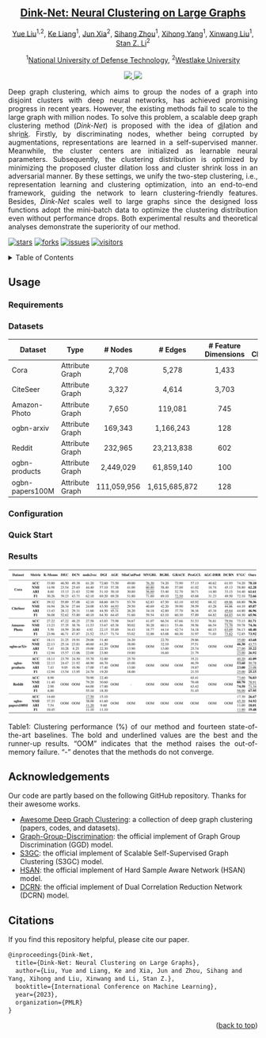 


<div align="center">

<h2><a href="https://arxiv.org/pdf/2305.18405.pdf">Dink-Net: Neural Clustering on Large Graphs</a></h2>

[Yue Liu](https://yueliu1999.github.io/)<sup>1,2</sup>, [Ke Liang](https://liangke23.github.io/)<sup>1</sup>,  [Jun Xia](https://junxia97.github.io/)<sup>2</sup>, [Sihang Zhou](https://scholar.google.com/citations?user=p9Se8kYAAAAJ&hl=zh-CN&oi=ao/)<sup>1</sup>, [Xihong Yang](https://xihongyang1999.github.io/)<sup>1</sup>, [Xinwang Liu](https://xinwangliu.github.io/)<sup>1</sup>, [Stan Z. Li](https://scholar.google.com/citations?user=Y-nyLGIAAAAJ&hl=zh-CN&oi=ao)<sup>2</sup>

<sup>1</sup>[National University of Defense Technology](https://english.nudt.edu.cn/), <sup>2</sup>[Westlake University](https://westlake.edu.cn/)


</div>




<p align="center">  <a href="https://pytorch.org/" alt="PyTorch">
<img src="https://img.shields.io/badge/PyTorch-%23EE4C2C.svg?e&logo=PyTorch&logoColor=white" />  </a> <a href="https://icml.cc/Conferences/2023" alt="Conference"> <img src="https://img.shields.io/badge/ICML'23-brightgreen" /> </a>
</p>

<p style="text-align:justify; text-justify:inter-ideograph;">
Deep graph clustering, which aims to group the nodes of a graph into disjoint clusters with deep neural networks, has achieved promising progress in recent years. However, the existing methods fail to scale to the large graph with million nodes. To solve this problem, a scalable deep graph clustering method (<i>Dink-Net</i>) is proposed with the idea of <u>di</u>lation and shri<u>nk</u>. Firstly, by discriminating nodes, whether being corrupted by augmentations, representations are learned in a self-supervised manner. Meanwhile, the cluster centers are initialized as learnable neural parameters. Subsequently, the clustering distribution is optimized by minimizing the proposed cluster dilation loss and cluster shrink loss in an adversarial manner. By these settings, we unify the two-step clustering, i.e., representation learning and clustering optimization, into an end-to-end framework, guiding the network to learn clustering-friendly features. Besides, <i>Dink-Net</i> scales well to large graphs since the designed loss functions adopt the mini-batch data to optimize the clustering distribution even without performance drops. Both experimental results and theoretical analyses demonstrate the superiority of our method.
</p>
 



[![stars](https://img.shields.io/github/stars/yueliu1999/Dink-Net?color=yellow)](https://github.com/yueliu1999/Dink-Net/stars)
[![forks](https://img.shields.io/github/forks/yueliu1999/Dink-Net?color=lightblue)](https://github.com/yueliu1999/Dink-Net/forks)
[![ issues](https://img.shields.io/github/issues-raw/yueliu1999/Dink-Net?color=%23FF9600)](https://github.com/yueliu1999/Dink-Net/issues)
[![ visitors](https://visitor-badge.glitch.me/badge?page_id=yueliu1999.Dink-Net)](https://github.com/yueliu1999/Dink-Net)

<details>
  <summary>Table of Contents</summary>
  <ol>
    <li><a href="#Usage">Usage</a></li>
    <li><a href="#acknowledgement">Acknowledgement</a></li>
    <li><a href="#citation">Citation</a></li>
  </ol>
</details>



## Usage
### Requirements
### Datasets

| Dataset         | Type            |   # Nodes   |    # Edges    | # Feature Dimensions | # Classes |
| --------------- | --------------- | :---------: | :-----------: | :----------: | :-------: |
| Cora            | Attribute Graph |    2,708    |     5,278     |    1,433     |     7     |
| CiteSeer        | Attribute Graph |    3,327    |     4,614     |    3,703     |     6     |
| Amazon-Photo    | Attribute Graph |    7,650    |    119,081    |     745      |     8     |
| ogbn-arxiv      | Attribute Graph |   169,343   |   1,166,243   |     128      |    40     |
| Reddit          | Attribute Graph |   232,965   |  23,213,838   |     602      |    41     |
| ogbn-products   | Attribute Graph |  2,449,029  |  61,859,140   |     100      |    47     |
| ogbn-papers100M | Attribute Graph | 111,059,956 | 1,615,685,872 |     128      |    172    |





### Configuration
### Quick Start



### Results

<img src="./assets/main_results.png" alt="main_results" style="zoom:61%;" />

<p style="text-align:justify; text-justify:inter-ideograph;">
Table1: Clustering performance (%) of our method and fourteen state-of-the-art baselines. The bold and underlined values are the best and the runner-up results. “OOM” indicates that the method raises the out-of-memory failure. “-” denotes that the methods do not converge.
</p>




## Acknowledgements
Our code are partly based on the following GitHub repository. Thanks for their awesome works. 
- [Awesome Deep Graph Clustering](https://github.com/yueliu1999/Awesome-Deep-Graph-Clustering): a collection of deep graph clustering (papers, codes, and datasets). 
- [Graph-Group-Discrimination](https://github.com/zyzisastudyreallyhardguy/Graph-Group-Discrimination): the official implement of Graph Group Discrimination (GGD) model.
- [S3GC](https://github.com/devvrit/S3GC): the official implement of Scalable Self-Supervised Graph Clustering (S3GC) model. 
- [HSAN](https://github.com/yueliu1999/HSAN): the official implement of Hard Sample Aware Network (HSAN) model.
- [DCRN](https://github.com/yueliu1999/DCRN): the official implement of Dual Correlation Reduction Network (DCRN) model.




## Citations

If you find this repository helpful, please cite our paper.

```
@inproceedings{Dink-Net,
  title={Dink-Net: Neural Clustering on Large Graphs},
  author={Liu, Yue and Liang, Ke and Xia, Jun and Zhou, Sihang and Yang, Xihong and Liu, Xinwang and Li, Stan Z.},
  booktitle={International Conference on Machine Learning},
  year={2023},
  organization={PMLR}
}
```

<p align="right">(<a href="#top">back to top</a>)</p>